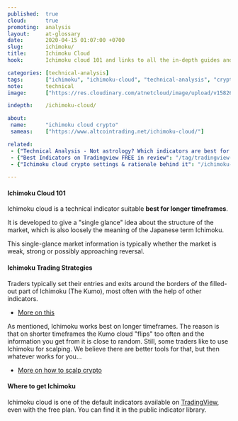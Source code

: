 ```yaml
---
published:  true
cloud:      true
promoting:  analysis
layout:     at-glossary
date:       2020-04-15 01:07:00 +0700
slug:       ichimoku/
title:      Ichimoku Cloud
hook:       Ichimoku cloud 101 and links to all the in-depth guides and strategies.

categories: [technical-analysis]
tags:       ["ichimoku", "ichimoku-cloud", "technical-analysis", "crypto-exchange", "crypto-market"]
note:       technical
image:      ["https://res.cloudinary.com/atnetcloud/image/upload/v1582606127/atnet/blog_ichimoku-crypto/bitfinex_ichimoku_leg_cgphhq.jpg"]

indepth:    /ichimoku-cloud/

about:
 name:      "ichimoku cloud crypto"
 sameas:    ["https://www.altcointrading.net/ichimoku-cloud/"]

related:
 - {"Technical Analysis - Not astrology? Which indicators are best for crypto trading": "/technical-analysis/"}
 - {"Best Indicators on Tradingview FREE in review": "/tag/tradingview-script-review/"}
 - {"Ichimoku cloud crypto settings & rationale behind it": "/ichimoku-cloud/"}

---
```


#### Ichimoku Cloud 101

Ichimoku cloud is a technical indicator suitable **best for longer timeframes**.

It is developed to give a "single glance" idea about the structure of the market, which is also loosely the meaning of the Japanese term Ichimoku.

This single-glance market information is typically whether the market is weak, strong or possibly approaching reversal.

#### Ichimoku Trading Strategies

Traders typically set their entries and exits around the borders of the filled-out part of Ichimoku (The Kumo), most often with the help of other indicators.

* [More on this](/ichimoku-cloud/)

As mentioned, Ichimoku works best on longer timeframes. The reason is that on shorter timeframes the Kumo cloud "flips" too often and the information you get from it is close to random. Still, some traders like to use Ichimoku for scalping. We believe there are better tools for that, but then whatever works for you...

* [More on how to scalp crypto](/strategy/scalping/)

#### Where to get Ichimoku

Ichimoku cloud is one of the default indicators available on [TradingView](http://bit.ly/atnet-tv), even with the free plan. You can find it in the public indicator library.
